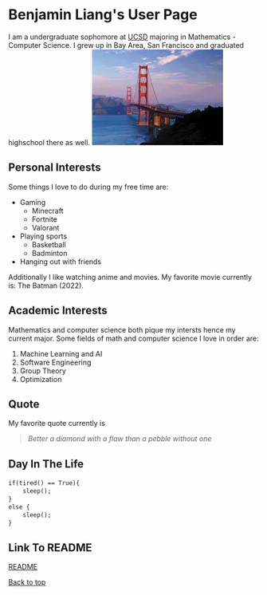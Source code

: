 # Benjamin Liang's User Page

I am a undergraduate sophomore at [UCSD](https://ucsd.edu/) majoring in Mathematics - Computer Science. I grew up in Bay Area, San Francisco and graduated highschool there as well.
![San Francisco](SF.jpg)

## Personal Interests
Some things I love to do during my free time are:
- Gaming
  - Minecraft
  - Fortnite
  - Valorant
- Playing sports 
  - Basketball
  - Badminton
- Hanging out with friends

Additionally I like watching anime and movies. My favorite movie currently is: The Batman (2022).

## Academic Interests
Mathematics and computer science both pique my intersts hence my current major. Some fields of math and computer science I love in order are:

1. Machine Learning and AI
2. Software Engineering
3. Group Theory
4. Optimization

## Quote
My favorite quote currently is
> *Better a diamond with a flaw than a pebble without one*

## Day In The Life
```
if(tired() == True){
    sleep();
}
else {
    sleep();
}
```

## Link To README
[README](README.md)

[Back to top](#Benjamin-Liang's-User-Page)